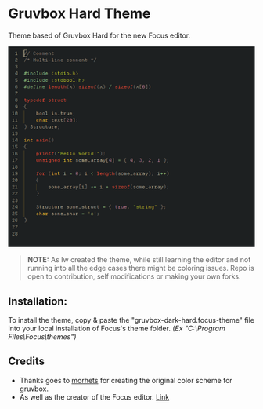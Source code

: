 # Gruvbox Hard Theme
Theme based of Gruvbox Hard for the new Focus editor.

![Screenshot of the theme taken from the "edit theme" window.](/res/editor-screenshot.png?raw=true "Gruvbox Dark Hard")

> **NOTE:** As Iw created the theme, while still learning the editor and not running into all the edge cases there might be coloring issues. Repo is open to contribution, self modifications or making your own forks.

## Installation:
To install the theme, copy & paste the "gruvbox-dark-hard.focus-theme" file into your local installation of Focus's theme folder. *(Ex "C:\Program Files\Focus\themes")*

## Credits
* Thanks goes to [morhets](https://github.com/morhetz/gruvbox) for creating the original color scheme for gruvbox.
* As well as the creator of the Focus editor. [Link](https://github.com/focus-editor/focus)
